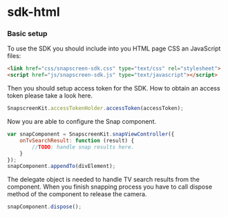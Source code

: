 # sdk-html

### Basic setup
To use the SDK you should include into you HTML page CSS an JavaScript files:
```html
<link href="css/snapscreen-sdk.css" type="text/css" rel="stylesheet">
<script href="js/snapscreen-sdk.js" type="text/javascript"></script>
```
Then you should setup access token for the SDK. How to obtain an access token please take a look here.
```javascript
SnapscreenKit.accessTokenHolder.accessToken(accessToken);
```
Now you are able to configure the Snap component.
```javascript
var snapComponent = SnapscreenKit.snapViewController({
    onTvSearchResult: function (result) {
        //TODO: handle snap results here.
    }
});
snapComponent.appendTo(divElement);
```
The delegate object is needed to handle TV search results from the component.
When you finish snapping process you have to call dispose method of the component to release the camera.
```javascript
snapComponent.dispose();
```